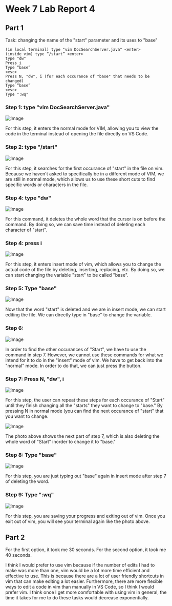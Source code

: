 # Week 7 Lab Report 4

## Part 1 

Task: changing the name of the "start" parameter and its uses to "base"

````
(in local terminal) type "vim DocSearchServer.java" <enter>
(inside vim) type “/start” <enter>
type "dw"
Press i
Type “base” 
<esc>
Press N, "dw", i (for each occurance of "base" that needs to be changed)
Type “base”
<esc>
Type ":wq"
````
### Step 1: type "vim DocSearchServer.java" <enter>
![Image](https://elbbeele.github.io/cse15l-lab-reports/step1VIM.png)
  
  For this step, it enters the normal mode for VIM, allowing you to view the code in the terminal instead of opening the file directly on VS Code. 
  
### Step 2: type "/start" <enter>
![Image](https://elbbeele.github.io/cse15l-lab-reports/step2VIM.png)
  
  For this step, it searches for the first occurance of "start" in the file on vim. Because we haven't asked to specifically be in a different mode of VIM, we are still in normal mode, which allows us to use these short cuts to find specific words or characters in the file. 
  
### Step 4: type "dw"
![Image](https://elbbeele.github.io/cse15l-lab-reports/step3VIM.png) 
  
  For this command, it deletes the whole word that the cursor is on before the command. By doing so, we can save time instead of deleting each character of "start". 
  
### Step 4: press i
![Image](https://elbbeele.github.io/cse15l-lab-reports/step4VIM.png)  
  
  For this step, it enters insert mode of vim, which allows you to change the actual code of the file by deleting, inserting, replacing, etc. By doing so, we can start changing the variable "start" to be called "base".

### Step 5: Type "base"
![Image](https://elbbeele.github.io/cse15l-lab-reports/step5VIM.png) 
  
  Now that the word "start" is deleted and we are in insert mode, we can start editing the file. We can directly type in "base" to change the variable.
  
### Step 6: <esc>
![Image](https://elbbeele.github.io/cse15l-lab-reports/step6VIM.png)
  
  In order to find the other occurances of "Start", we have to use the command in step 7. However, we cannot use these commands for what we intend for it to do in the "insert" mode of vim. We have to get back into the "normal" mode. In order to do that, we can just press the <esc> button.

### Step 7: Press N, "dw", i 
![Image](https://elbbeele.github.io/cse15l-lab-reports/step7part1VIM.png)

  For this step, the user can repeat these steps for each occurance of "Start" until they finish changing all the "starts" they want to change to "base." By pressing N in normal mode (you can find the next occurance of "start" that you want to change. 
 
![Image](https://elbbeele.github.io/cse15l-lab-reports/step7part2VIM.png)
 
  The photo above shows the next part of step 7, which is also deleting the whole word of "Start" inorder to change it to "base."
 
### Step 8: Type "base"
![Image](https://elbbeele.github.io/cse15l-lab-reports/step8VIM.png)
  
  For this step, you are just typing out "base" again in insert mode after step 7 of deleting the word. 

### Step 9: Type ":wq"
![Image](https://elbbeele.github.io/cse15l-lab-reports/step9VIM.png)
  
  For this step, you are saving your progress and exiting out of vim. Once you exit out of vim, you will see your terminal again like the photo above.


## Part 2
For the first option, it took me 30 seconds.
For the second option, it took me 40 seconds. 
  
I think I would prefer to use vim because if the number of edits I had to make was more than one, vim would be a lot more time efficient and effective to use. This is because there are a lot of user friendly shortcuts in vim that can make editing a lot easier. Furthermore, there are more flexible ways to edit a code in vim than manually in VS Code, so I think I would prefer vim. I think once I get more comfortable with using vim in general, the time it takes for me to do these tasks would decrease exponentially.
